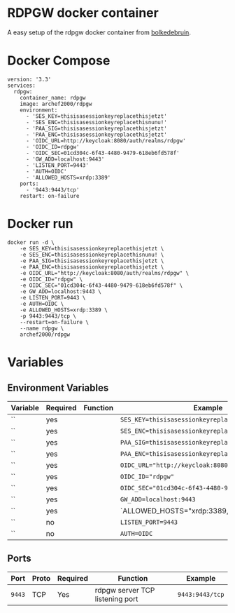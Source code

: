 # RDPGW docker container
A easy setup of the rdpgw docker container from [bolkedebruin](https://github.com/bolkedebruin/rdpgw).

# Docker Compose
```
version: '3.3'
services:
  rdpgw:
    container_name: rdpgw
    image: archef2000/rdpgw
    environment:
      - 'SES_KEY=thisisasessionkeyreplacethisjetzt'
      - 'SES_ENC=thisisasessionkeyreplacethisnunu!'
      - 'PAA_SIG=thisisasessionkeyreplacethisjetzt'
      - 'PAA_ENC=thisisasessionkeyreplacethisjetzt'
      - 'OIDC_URL=http://keycloak:8080/auth/realms/rdpgw'
      - 'OIDC_ID=rdpgw'
      - 'OIDC_SEC=01cd304c-6f43-4480-9479-618eb6fd578f'
      - 'GW_ADD=localhost:9443'
      - 'LISTEN_PORT=9443'
      - 'AUTH=OIDC'
      - 'ALLOWED_HOSTS=xrdp:3389'
    ports:
      - '9443:9443/tcp'
    restart: on-failure
```

# Docker run
```
docker run -d \
	-e SES_KEY=thisisasessionkeyreplacethisjetzt \
	-e SES_ENC=thisisasessionkeyreplacethisnunu! \
	-e PAA_SIG=thisisasessionkeyreplacethisjetzt \
	-e PAA_ENC=thisisasessionkeyreplacethisjetzt \
	-e OIDC_URL="http://keycloak:8080/auth/realms/rdpgw" \
	-e OIDC_ID="rdpgw" \
	-e OIDC_SEC="01cd304c-6f43-4480-9479-618eb6fd578f" \
	-e GW_ADD=localhost:9443 \
	-e LISTEN_PORT=9443 \
	-e AUTH=OIDC \
	-e ALLOWED_HOSTS=xrdp:3389 \
	-p 9443:9443/tcp \
	--restart=on-failure \
	--name rdpgw \
	archef2000/rdpgw
```

# Variables
## Environment Variables
| Variable | Required | Function | Example |
|----------|----------|----------|----------|
|``|yes||`SES_KEY=thisisasessionkeyreplacethisjetzt`|
|``|yes||`SES_ENC=thisisasessionkeyreplacethisnunu!`|
|``|yes||`PAA_SIG=thisisasessionkeyreplacethisjetzt`|
|``|yes||`PAA_ENC=thisisasessionkeyreplacethisjetzt`|
|``|yes||`OIDC_URL="http://keycloak:8080/auth/realms/rdpgw"`|
|``|yes||`OIDC_ID="rdpgw"`|
|``|yes||`OIDC_SEC="01cd304c-6f43-4480-9479-618eb6fd578f"`|
|``|yes||`GW_ADD=localhost:9443`|
|``|yes||`ALLOWED_HOSTS="xrdp:3389,xrdp2:3389"|
|``|no||`LISTEN_PORT=9443`|
|``|no||`AUTH=OIDC`|

## Ports
| Port | Proto | Required | Function | Example |
|----------|----------|----------|----------|----------|
| `9443` | TCP | Yes | rdpgw server TCP listening port | `9443:9443/tcp`|





